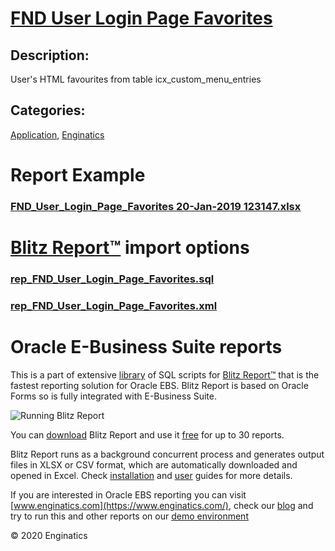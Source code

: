# [FND User Login Page Favorites](https://www.enginatics.com/reports/fnd-user-login-page-favorites)
## Description: 
User's HTML favourites from table icx_custom_menu_entries
## Categories: 
[Application](https://www.enginatics.com/library/?pg=1&category[]=Application), [Enginatics](https://www.enginatics.com/library/?pg=1&category[]=Enginatics)
# Report Example
### [FND_User_Login_Page_Favorites 20-Jan-2019 123147.xlsx](https://www.enginatics.com/example/fnd-user-login-page-favorites)
# [Blitz Report™](https://www.enginatics.com/blitz-report) import options
### [rep_FND_User_Login_Page_Favorites.sql](https://www.enginatics.com/export/fnd-user-login-page-favorites)
### [rep_FND_User_Login_Page_Favorites.xml](https://www.enginatics.com/xml/fnd-user-login-page-favorites)
# Oracle E-Business Suite reports

This is a part of extensive [library](https://www.enginatics.com/library/) of SQL scripts for [Blitz Report™](https://www.enginatics.com/blitz-report/) that is the fastest reporting solution for Oracle EBS. Blitz Report is based on Oracle Forms so is fully integrated with E-Business Suite. 

![Running Blitz Report](https://www.enginatics.com/wp-content/uploads/2018/01/Running-blitz-report.png) 

You can [download](https://www.enginatics.com/download/) Blitz Report and use it [free](https://www.enginatics.com/pricing/) for up to 30 reports. 

Blitz Report runs as a background concurrent process and generates output files in XLSX or CSV format, which are automatically downloaded and opened in Excel. Check [installation](https://www.enginatics.com/installation-guide/) and [user](https://www.enginatics.com/user-guide/) guides for more details.

If you are interested in Oracle EBS reporting you can visit [www.enginatics.com](https://www.enginatics.com/), check our [blog](https://www.enginatics.com/blog) and try to run this and other reports on our [demo environment](http://demo.enginatics.com/)

© 2020 Enginatics